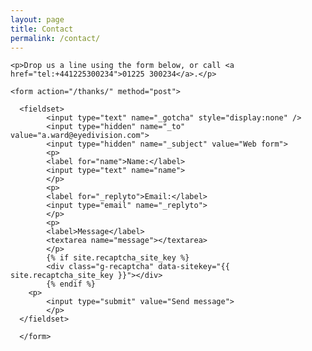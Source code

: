 ```yaml
---
layout: page
title: Contact
permalink: /contact/
---
```


<section class="container content-section contact-section">

    <p>Drop us a line using the form below, or call <a href="tel:+441225300234">01225 300234</a>.</p>

    <form action="/thanks/" method="post">

      <fieldset>
            <input type="text" name="_gotcha" style="display:none" />
            <input type="hidden" name="_to" value="a.ward@eyedivision.com">
            <input type="hidden" name="_subject" value="Web form">
            <p>
            <label for="name">Name:</label>
            <input type="text" name="name">
            </p>
            <p>
            <label for="_replyto">Email:</label>
            <input type="email" name="_replyto">
            </p>
            <p>
            <label>Message</label>
            <textarea name="message"></textarea>
            </p>
            {% if site.recaptcha_site_key %}
            <div class="g-recaptcha" data-sitekey="{{ site.recaptcha_site_key }}"></div>
            {% endif %}
        <p>
            <input type="submit" value="Send message">
            </p>
      </fieldset>

      </form>

  </section>
